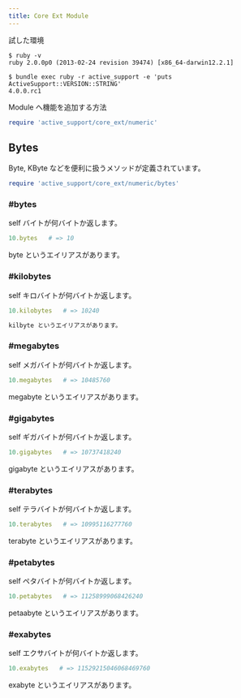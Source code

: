 ```yaml
---
title: Core Ext Module
---
```


試した環境

```
$ ruby -v
ruby 2.0.0p0 (2013-02-24 revision 39474) [x86_64-darwin12.2.1]
```

```
$ bundle exec ruby -r active_support -e 'puts ActiveSupport::VERSION::STRING'
4.0.0.rc1
```

Module へ機能を追加する方法

```ruby
require 'active_support/core_ext/numeric'
```

Bytes
--------------------------------------------------------------------------------

Byte, KByte などを便利に扱うメソッドが定義されています。

```ruby
require 'active_support/core_ext/numeric/bytes'
```

### #bytes

self バイトが何バイトか返します。

```ruby
10.bytes   # => 10
```

byte というエイリアスがあります。

### #kilobytes

self キロバイトが何バイトか返します。

```ruby
10.kilobytes   # => 10240

kilbyte というエイリアスがあります。
```

### #megabytes

self メガバイトが何バイトか返します。

```ruby
10.megabytes   # => 10485760
```

megabyte というエイリアスがあります。

### #gigabytes

self ギガバイトが何バイトか返します。

```ruby
10.gigabytes   # => 10737418240
```

gigabyte というエイリアスがあります。

### #terabytes

self テラバイトが何バイトか返します。

```ruby
10.terabytes   # => 10995116277760
```

terabyte というエイリアスがあります。

### #petabytes

self ペタバイトが何バイトか返します。

```ruby
10.petabytes   # => 11258999068426240
```

petaabyte というエイリアスがあります。

### #exabytes

self エクサバイトが何バイトか返します。

```ruby
10.exabytes   # => 11529215046068469760
```

exabyte というエイリアスがあります。
